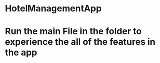 # HotelManagementApp

# Run the main File in the folder to experience the all of the features in the app

